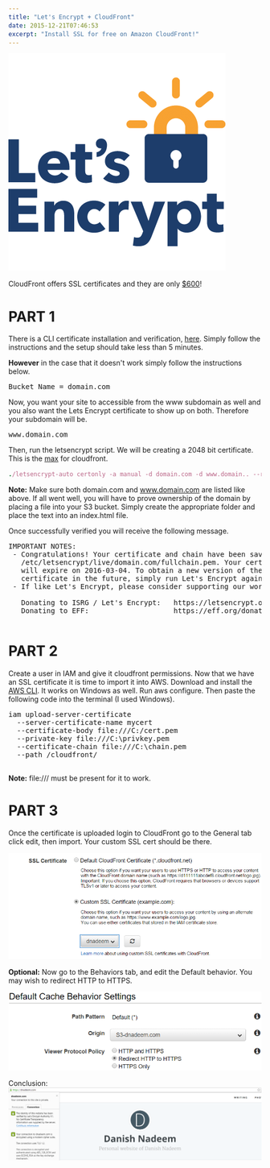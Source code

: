 ```yaml
---
title: "Let's Encrypt + CloudFront"
date: 2015-12-21T07:46:53
excerpt: "Install SSL for free on Amazon CloudFront!"
---
```


![CloudFront](/uploads/2015/lets-encrypt/logo.png)

CloudFront offers SSL certificates and they are only [$600](https://aws.amazon.com/cloudfront/custom-ssl-domains/)!

# PART 1
There is a CLI certificate installation and verification, [here](https://github.com/dlapiduz/letsencrypt-s3front). Simply follow the instructions and the setup should take less than 5 minutes.

**However** in the case that it doesn't work simply follow the instructions below.

<pre>
Bucket Name = domain.com
</pre>
Now, you want your site to accessible from the www subdomain as well and you also want the Lets Encrypt certificate to show up on both. Therefore your subdomain will be.
<pre>
www.domain.com
</pre>
Then, run the letsencrypt script. We will be creating a 2048 bit certificate. This is the [max](https://docs.aws.amazon.com/AmazonCloudFront/latest/DeveloperGuide/SecureConnections.html) for cloudfront.

``` ruby
./letsencrypt-auto certonly -a manual -d domain.com -d www.domain.. --rsa-key-size 2048 --server https://acme-v01.api.letsencrypt.org/directory --agree-tos
```

**Note:** Make sure both domain.com and www.domain.com are listed like above.
If all went well, you will have to prove ownership of the domain by placing a file into your S3 bucket. Simply create the appropriate folder and place the text into an index.html file.

Once successfully verified you will receive the following message.

<pre>
IMPORTANT NOTES:
 - Congratulations! Your certificate and chain have been saved at
   /etc/letsencrypt/live/domain.com/fullchain.pem. Your cert
   will expire on 2016-03-04. To obtain a new version of the
   certificate in the future, simply run Let's Encrypt again.
 - If like Let's Encrypt, please consider supporting our work by:

   Donating to ISRG / Let's Encrypt:   https://letsencrypt.org/donate
   Donating to EFF:                    https://eff.org/donate-le
   </pre>

   
# PART 2
Create a user in IAM and give it cloudfront permissions.
Now that we have an SSL certificate it is time to import it into AWS. Download and install the [AWS CLI](https://aws.amazon.com/cli/). It works on Windows as well.
Run aws configure. Then paste the following code into the terminal (I used Windows).
<pre>
iam upload-server-certificate 
  --server-certificate-name mycert 
  --certificate-body file:///C:/cert.pem 
  --private-key file:///C:\privkey.pem 
  --certificate-chain file:///C:\chain.pem 
  --path /cloudfront/ 
  </pre>
**Note:** file:/// must be present for it to work.

# PART 3
Once the certificate is uploaded login to CloudFront go to the General tab click edit, then import. Your custom SSL cert should be there.

![CloudFront](/uploads/2015/lets-encrypt/import.png)

**Optional:** Now go to the Behaviors tab, and edit the Default behavior. You may wish to redirect HTTP to HTTPS.

![CloudFront](/uploads/2015/lets-encrypt/redirect.png)

Conclusion:
![CloudFront](/uploads/2015/lets-encrypt/final.png)
